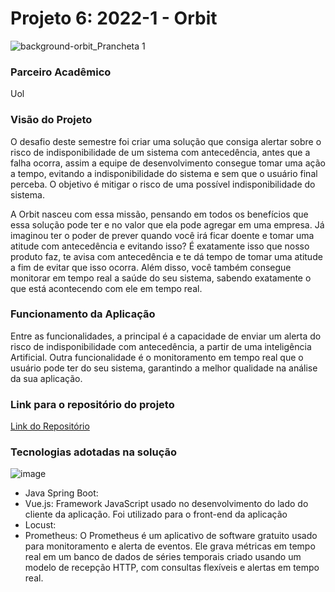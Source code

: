 # Projeto 6: 2022-1 - Orbit
![background-orbit_Prancheta 1](https://user-images.githubusercontent.com/56441318/160112708-193a18fe-2241-427c-8fe0-2dc23324b48a.png)

### Parceiro Acadêmico
Uol

### Visão do Projeto
O desafio deste semestre foi criar uma solução que consiga alertar sobre o risco de indisponibilidade de um sistema com antecedência, antes que a falha ocorra, assim a 
equipe de desenvolvimento consegue tomar uma ação a tempo, evitando a indisponibilidade do sistema e sem que o usuário final perceba. O objetivo é mitigar o risco de uma 
possível indisponibilidade do sistema.

A Orbit nasceu com essa missão, pensando em todos os benefícios que essa solução pode ter e no valor que ela pode agregar em uma empresa. Já imaginou ter o poder de prever
quando você irá ficar doente e tomar uma atitude com antecedência e evitando isso? É exatamente isso que nosso produto faz, te avisa com antecedência e te dá tempo de tomar
uma atitude a fim de evitar que isso ocorra. Além disso, você também consegue monitorar em tempo real a saúde do seu sistema, sabendo exatamente o que está acontecendo
com ele em tempo real.

### Funcionamento da Aplicação
Entre as funcionalidades, a principal é a capacidade de enviar um alerta do risco de indisponibilidade com antecedência, a partir de uma inteligência Artificial. Outra 
funcionalidade é o monitoramento em tempo real que o usuário pode ter do seu sistema, garantindo a melhor qualidade na análise da sua aplicação.

### Link para o repositório do projeto
[Link do Repositório](https://github.com/Orbit-API)

### Tecnologias adotadas na solução
![image](https://user-images.githubusercontent.com/56441318/165735305-8a93ca28-3e66-4997-9e4d-3b86bb670f6e.png)

- Java Spring Boot: 
- Vue.js: Framework JavaScript usado no desenvolvimento do lado do cliente da aplicação. Foi utilizado para o front-end da aplicação
- Locust: 
- Prometheus: O Prometheus é um aplicativo de software gratuito usado para monitoramento e alerta de eventos. Ele grava métricas em tempo real em um banco de dados de
séries temporais criado usando um modelo de recepção HTTP, com consultas flexíveis e alertas em tempo real.
